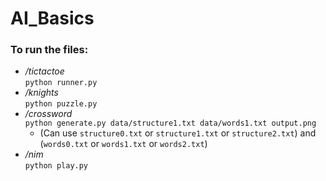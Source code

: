 # AI_Basics
### To run the files:
+ */tictactoe*
<br> ```python runner.py```
+ */knights*
<br> ```python puzzle.py```
+ */crossword*
<br> ```python generate.py data/structure1.txt data/words1.txt output.png```
  - (Can use ```structure0.txt``` or ```structure1.txt``` or ```structure2.txt```) and <br> (```words0.txt``` or ```words1.txt``` or ```words2.txt```)
+ */nim*
<br> ```python play.py```
